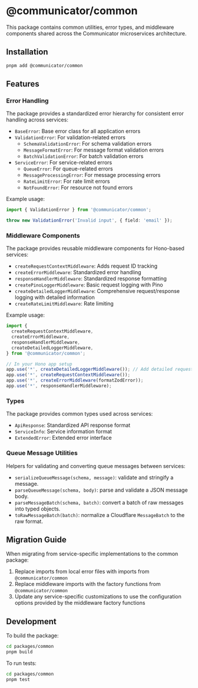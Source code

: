 # @communicator/common

This package contains common utilities, error types, and middleware components shared across the Communicator microservices architecture.

## Installation

```bash
pnpm add @communicator/common
```

## Features

### Error Handling

The package provides a standardized error hierarchy for consistent error handling across services:

- `BaseError`: Base error class for all application errors
- `ValidationError`: For validation-related errors
  - `SchemaValidationError`: For schema validation errors
  - `MessageFormatError`: For message format validation errors
  - `BatchValidationError`: For batch validation errors
- `ServiceError`: For service-related errors
  - `QueueError`: For queue-related errors
  - `MessageProcessingError`: For message processing errors
  - `RateLimitError`: For rate limit errors
  - `NotFoundError`: For resource not found errors

Example usage:

```typescript
import { ValidationError } from '@communicator/common';

throw new ValidationError('Invalid input', { field: 'email' });
```

### Middleware Components

The package provides reusable middleware components for Hono-based services:

- `createRequestContextMiddleware`: Adds request ID tracking
- `createErrorMiddleware`: Standardized error handling
- `responseHandlerMiddleware`: Standardized response formatting
- `createPinoLoggerMiddleware`: Basic request logging with Pino
- `createDetailedLoggerMiddleware`: Comprehensive request/response logging with detailed information
- `createRateLimitMiddleware`: Rate limiting

Example usage:

```typescript
import {
  createRequestContextMiddleware,
  createErrorMiddleware,
  responseHandlerMiddleware,
  createDetailedLoggerMiddleware,
} from '@communicator/common';

// In your Hono app setup
app.use('*', createDetailedLoggerMiddleware()); // Add detailed request/response logging
app.use('*', createRequestContextMiddleware());
app.use('*', createErrorMiddleware(formatZodError));
app.use('*', responseHandlerMiddleware);
```

### Types

The package provides common types used across services:

- `ApiResponse`: Standardized API response format
- `ServiceInfo`: Service information format
- `ExtendedError`: Extended error interface

### Queue Message Utilities

Helpers for validating and converting queue messages between services:

- `serializeQueueMessage(schema, message)`: validate and stringify a message.
- `parseQueueMessage(schema, body)`: parse and validate a JSON message body.
- `parseMessageBatch(schema, batch)`: convert a batch of raw messages into typed objects.
- `toRawMessageBatch(batch)`: normalize a Cloudflare `MessageBatch` to the raw format.

## Migration Guide

When migrating from service-specific implementations to the common package:

1. Replace imports from local error files with imports from `@communicator/common`
2. Replace middleware imports with the factory functions from `@communicator/common`
3. Update any service-specific customizations to use the configuration options provided by the middleware factory functions

## Development

To build the package:

```bash
cd packages/common
pnpm build
```

To run tests:

```bash
cd packages/common
pnpm test
```
